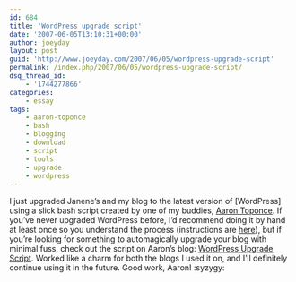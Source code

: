 ```yaml
---
id: 684
title: 'WordPress upgrade script'
date: '2007-06-05T13:10:31+00:00'
author: joeyday
layout: post
guid: 'http://www.joeyday.com/2007/06/05/wordpress-upgrade-script'
permalink: /index.php/2007/06/05/wordpress-upgrade-script/
dsq_thread_id:
    - '1744277866'
categories:
    - essay
tags:
    - aaron-toponce
    - bash
    - blogging
    - download
    - script
    - tools
    - upgrade
    - wordpress
---
```


I just upgraded Janene’s and my blog to the latest version of \[WordPress\] using a slick bash script created by one of my buddies, [Aaron Toponce](http://www.pthree.org). If you’ve never upgraded WordPress before, I’d recommend doing it by hand at least once so you understand the process (instructions are [here](http://codex.wordpress.org/Upgrading_WordPress)), but if you’re looking for something to automagically upgrade your blog with minimal fuss, check out the script on Aaron’s blog: [WordPress Upgrade Script](http://www.pthree.org/2007/03/02/wordpress-upgrade-script/). Worked like a charm for both the blogs I used it on, and I’ll definitely continue using it in the future. Good work, Aaron! :syzygy: